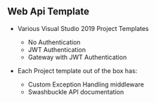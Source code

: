 ## Web Api Template

* Various Visual Studio 2019 Project Templates
  * No Authentication
  * JWT Authentication
  * Gateway with JWT Authentication

* Each Project template out of the box has:
  * Custom Exception Handling middleware
  * Swashbuckle API documentation
